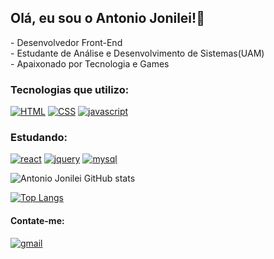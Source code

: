 ## Olá, eu sou o Antonio Jonilei!👋

  <p>- Desenvolvedor Front-End
  <br>- Estudante de Análise e Desenvolvimento de Sistemas(UAM)
  <br>- Apaixonado por Tecnologia e Games     
  
### Tecnologias que utilizo:
  [![HTML](https://img.shields.io/badge/HTML5-E34F26?style=for-the-badge&logo=html5&logoColor=white)]()
  [![CSS](https://img.shields.io/badge/CSS3-1572B6?style=for-the-badge&logo=css3&logoColor=white)]()
  [![javascript](https://img.shields.io/badge/JavaScript-F7DF1E?style=for-the-badge&logo=javascript&logoColor=black)]()

### Estudando: 
  [![react](https://img.shields.io/badge/React-20232A?style=for-the-badge&logo=react&logoColor=61DAFB)]()
  [![jquery](	https://img.shields.io/badge/jQuery-0769AD?style=for-the-badge&logo=jquery&logoColor=white)]()
  [![mysql](https://img.shields.io/badge/MySQL-00000F?style=for-the-badge&logo=mysql&logoColor=white)]()
  
  ![Antonio Jonilei GitHub stats](https://github-readme-stats.vercel.app/api?username=antoniojonilei&show_icons=true&theme=tokyonight)

[![Top Langs](https://github-readme-stats.vercel.app/api/top-langs/?username=antoniojonilei&layout=compact)](https://github.com/anuraghazra/github-readme-stats)

#### Contate-me: 
  [![gmail](https://img.shields.io/badge/Gmail-D14836?style=for-the-badge&logo=gmail&logoColor=white)](https://mail.google.com/mail/u/0/#inbox)
